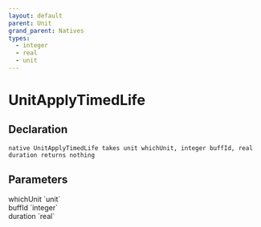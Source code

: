 ```yaml
---
layout: default
parent: Unit
grand_parent: Natives
types:
  - integer
  - real
  - unit
---
```


# UnitApplyTimedLife

## Declaration

```
native UnitApplyTimedLife takes unit whichUnit, integer buffId, real duration returns nothing
```

## Parameters
<dl>
  <dt>whichUnit `unit`</dt>
  <dd></dd>

  <dt>buffId `integer`</dt>
  <dd></dd>

  <dt>duration `real`</dt>
  <dd></dd>
</dl>